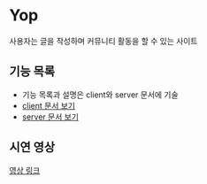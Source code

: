 # Yop

사용자는 글을 작성하며 커뮤니티 활동을 할 수 있는 사이트

## 기능 목록

- 기능 목록과 설명은 client와 server 문서에 기술
- [client 문서 보기](./client/README.md)
- [server 문서 보기](./server/README.md)

## 시연 영상

[영상 링크](https://www.youtube.com/watch?v=twYPpJ99--A")
